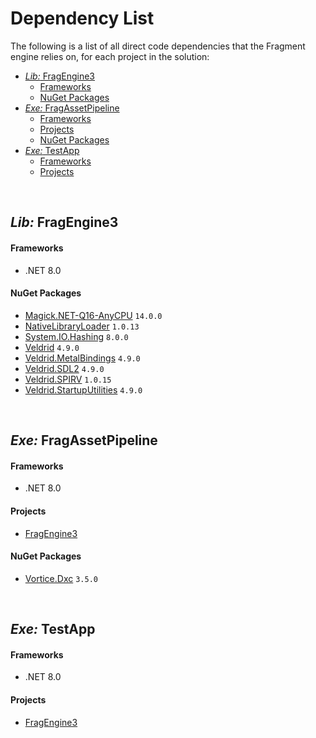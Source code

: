 <h1>Dependency List</h1>

The following is a list of all direct code dependencies that the Fragment engine relies on, for each project in the solution:

- [_Lib:_ FragEngine3](#lib-fragengine3)
    - [Frameworks](#frameworks)
    - [NuGet Packages](#nuget-packages)
- [_Exe:_ FragAssetPipeline](#exe-fragassetpipeline)
    - [Frameworks](#frameworks-1)
    - [Projects](#projects)
    - [NuGet Packages](#nuget-packages-1)
- [_Exe:_ TestApp](#exe-testapp)
    - [Frameworks](#frameworks-2)
    - [Projects](#projects-1)

<br>


## _Lib:_ FragEngine3

#### Frameworks
- .NET 8.0

#### NuGet Packages
- [Magick.NET-Q16-AnyCPU](https://www.nuget.org/packages/Magick.NET-Q16-AnyCPU) `14.0.0`
- [NativeLibraryLoader](https://www.nuget.org/packages/NativeLibraryLoader) `1.0.13`
- [System.IO.Hashing](https://www.nuget.org/packages/System.IO.Hashing) `8.0.0`
- [Veldrid](https://www.nuget.org/packages/Veldrid/) `4.9.0`
- [Veldrid.MetalBindings](https://www.nuget.org/packages/Veldrid.MetalBindings) `4.9.0`
- [Veldrid.SDL2](https://www.nuget.org/packages/Veldrid.SDL2) `4.9.0`
- [Veldrid.SPIRV](https://www.nuget.org/packages/Veldrid.SPIRV) `1.0.15`
- [Veldrid.StartupUtilities](https://www.nuget.org/packages/Veldrid.StartupUtilities) `4.9.0`

<br>


## _Exe:_ FragAssetPipeline

#### Frameworks
- .NET 8.0

#### Projects
- [FragEngine3](#lib-fragengine3)

#### NuGet Packages
- [Vortice.Dxc](https://www.nuget.org/packages/Vortice.Dxc/3.6.0-beta) `3.5.0`

<br>


## _Exe:_ TestApp

#### Frameworks
- .NET 8.0

#### Projects
- [FragEngine3](#lib-fragengine3)
